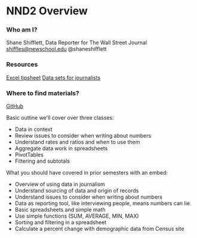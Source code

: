 # NND2 Overview

### Who am I?

Shane Shifflett, Data Reporter for The Wall Street Journal
shiffles@newschool.edu
@shaneshifflett

### Resources

[Excel tipsheet](https://drive.google.com/file/d/0B0F8GZ4RI4ZDUHpzYzUtR3dIUjA/view?usp=sharing)
[Data sets for journalists](http://cjlab.stanford.edu/2015/09/30/lab-launch-and-data-sets/)

### Where to find materials?

[GitHub](https://github.com/shaneshifflett/guides/tree/master/news-narrative-design/level-two/)

Basic outline we'll cover over three classes:

* Data in context
* Review issues to consider when writing about numbers
* Understand rates and ratios and when to use them
* Aggregate data work in spreadsheets
* PivotTables
* Filtering and subtotals

What you should have covered in prior semesters with an embed:

* Overview of using data in journalism
* Understand sourcing of data and origin of records	
* Understand issues to consider when writing about numbers
* Data as reporting tool, like interviewing people, means numbers can lie.
* Basic spreadsheets and simple math
* Use simple functions (SUM, AVERAGE, MIN, MAX)
* Sorting and filtering in a spreadsheet
* Calculate a percent change with demographic data from Census site 


